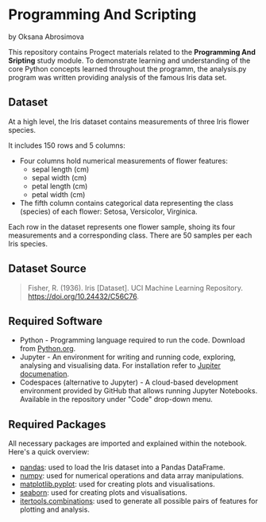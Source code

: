 # Programming And Scripting
by Oksana Abrosimova

This repository contains Progect materials related to the **Programming And Sripting** study module. To demonstrate learning and understanding of the core Python concepts learned throughout the programm, the analysis.py program was written providing analysis of the famous Iris data set.

## Dataset
At a high level, the Iris dataset contains measurements of three Iris flower species. 

It includes 150 rows and 5 columns: 
- Four columns hold numerical measurements of flower features:
    - sepal length (cm)
    - sepal width (cm)
    - petal length (cm) 
    - petal width (cm)
- The fifth column contains categorical data representing the class (species) of each flower: Setosa, Versicolor, Virginica.

Each row in the dataset represents one flower sample, shoing its four measurements and a corresponding class. There are 50 samples per each Iris species.

## Dataset Source
>Fisher, R. (1936). Iris [Dataset]. UCI Machine Learning Repository. https://doi.org/10.24432/C56C76.

## Required Software

- Python - Programming language required to run the code. Download from [Python.org](https://www.python.org/downloads/).
- Jupyter - An environment for writing and running code, exploring, analysing and visualising data. For installation refer to [Jupiter documenation](https://docs.jupyter.org/en/stable/install.html).
- Codespaces (alternative to Jupyter) -  A cloud-based development environment provided by GitHub that allows running Jupyter Notebooks. Available in the repository under "Code" drop-down menu. 

## Required Packages

All necessary packages are imported and explained within the notebook. Here's a quick overview:

- [pandas](https://pandas.pydata.org/docs/index.html): used to load the Iris dataset into a Pandas DataFrame.
- [numpy](https://numpy.org/doc/stable/): used for numerical operations and data array manipulations.
- [matplotlib.pyplot](https://matplotlib.org/): used for creating plots and visualisations.
- [seaborn](https://seaborn.pydata.org/index.html): used for creating plots and visualisations.
- [itertools.combinations](https://docs.python.org/3/library/itertools.html): used to generate all possible pairs of features for plotting and analysis.
